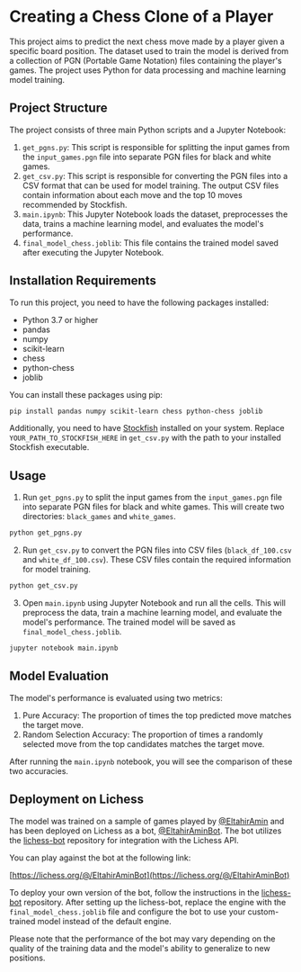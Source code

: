 ﻿# Creating a Chess Clone of a Player

This project aims to predict the next chess move made by a player given a specific board position. The dataset used to train the model is derived from a collection of PGN (Portable Game Notation) files containing the player's games. The project uses Python for data processing and machine learning model training.

## Project Structure

The project consists of three main Python scripts and a Jupyter Notebook:

1. `get_pgns.py`: This script is responsible for splitting the input games from the `input_games.pgn` file into separate PGN files for black and white games.
2. `get_csv.py`: This script is responsible for converting the PGN files into a CSV format that can be used for model training. The output CSV files contain information about each move and the top 10 moves recommended by Stockfish.
3. `main.ipynb`: This Jupyter Notebook loads the dataset, preprocesses the data, trains a machine learning model, and evaluates the model's performance.
4. `final_model_chess.joblib`: This file contains the trained model saved after executing the Jupyter Notebook.

## Installation Requirements

To run this project, you need to have the following packages installed:

- Python 3.7 or higher
- pandas
- numpy
- scikit-learn
- chess
- python-chess
- joblib

You can install these packages using pip:

```bash
pip install pandas numpy scikit-learn chess python-chess joblib
```

Additionally, you need to have [Stockfish](https://stockfishchess.org/download/) installed on your system. Replace `YOUR_PATH_TO_STOCKFISH_HERE` in `get_csv.py` with the path to your installed Stockfish executable.

## Usage

1. Run `get_pgns.py` to split the input games from the `input_games.pgn` file into separate PGN files for black and white games. This will create two directories: `black_games` and `white_games`.

```bash
python get_pgns.py
```

2. Run `get_csv.py` to convert the PGN files into CSV files (`black_df_100.csv` and `white_df_100.csv`). These CSV files contain the required information for model training.

```bash
python get_csv.py
```

3. Open `main.ipynb` using Jupyter Notebook and run all the cells. This will preprocess the data, train a machine learning model, and evaluate the model's performance. The trained model will be saved as `final_model_chess.joblib`.

```bash
jupyter notebook main.ipynb
```

## Model Evaluation

The model's performance is evaluated using two metrics:

1. Pure Accuracy: The proportion of times the top predicted move matches the target move.
2. Random Selection Accuracy: The proportion of times a randomly selected move from the top candidates matches the target move.

After running the `main.ipynb` notebook, you will see the comparison of these two accuracies.

## Deployment on Lichess

The model was trained on a sample of games played by [@EltahirAmin](https://lichess.org/@/EltahirAmin) and has been deployed on Lichess as a bot, [@EltahirAminBot](https://lichess.org/@/EltahirAminBot). The bot utilizes the [lichess-bot](https://github.com/ShailChoksi/lichess-bot) repository for integration with the Lichess API.

You can play against the bot at the following link:

[https://lichess.org/@/EltahirAminBot](https://lichess.org/@/EltahirAminBot)

To deploy your own version of the bot, follow the instructions in the [lichess-bot](https://github.com/lichess-bot-devs/lichess-bot) repository. After setting up the lichess-bot, replace the engine with the `final_model_chess.joblib` file and configure the bot to use your custom-trained model instead of the default engine.

Please note that the performance of the bot may vary depending on the quality of the training data and the model's ability to generalize to new positions.
